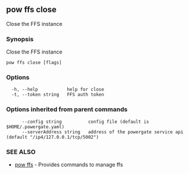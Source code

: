 ## pow ffs close

Close the FFS instance

### Synopsis

Close the FFS instance

```
pow ffs close [flags]
```

### Options

```
  -h, --help           help for close
  -t, --token string   FFS auth token
```

### Options inherited from parent commands

```
      --config string          config file (default is $HOME/.powergate.yaml)
      --serverAddress string   address of the powergate service api (default "/ip4/127.0.0.1/tcp/5002")
```

### SEE ALSO

* [pow ffs](pow_ffs.md)	 - Provides commands to manage ffs

